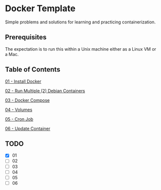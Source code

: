 # Docker Template

Simple problems and solutions for learning and practicing containerization.

## Prerequisites

The expectation is to run this within a Unix machine either as a Linux VM or a Mac.

## Table of Contents 
[01 - Install Docker](01)

[02 - Run Multiple (2) Debian Containers](02)

[03 - Docker Compose](03)

[04 - Volumes](04)

[05 - Cron Job](05)

[06 - Update Container](06)

## TODO 
- [X] 01
- [ ] 02
- [ ] 03
- [ ] 04
- [ ] 05
- [ ] 06
